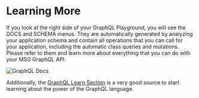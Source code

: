 # Learning More

If you look at the right side of your GraphQL Playground, you will see the DOCS and SCHEMA menus. They are automatically generated by analyzing your application schema and contain all operations that you can call for your application, including the automatic class queries and mutations. Please refer to them and learn more about everything that you can do with your MSG GraphQL API.

<img alt="GraphQL Docs" data-echo="{{ '/assets/images/graphql/graphql-docs.png' | prepend: site.baseurl }}"/>

Additionally, the [GraphQL Learn Section](https://graphql.org/learn/) is a very good source to start learning about the power of the GraphQL language.
